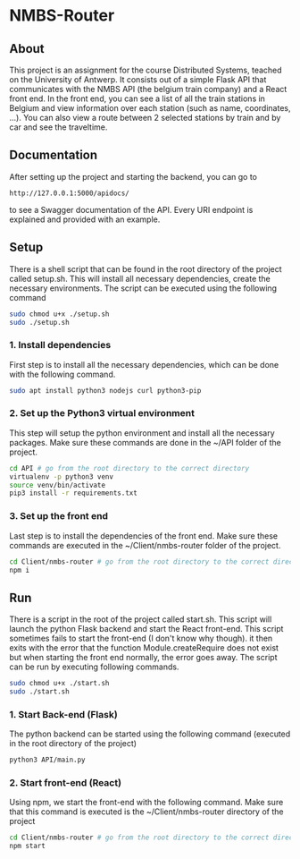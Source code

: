 # NMBS-Router
## About
This project is an assignment for the course Distributed Systems, teached on the University of Antwerp. It consists out 
of a simple Flask API that communicates with the NMBS API (the belgium train company) and a React front end. In the front
end, you can see a list of all the train stations in Belgium and view information over each station (such as name, 
coordinates, ...). You can also view a route between 2 selected stations by train and by car and see the traveltime.

## Documentation
After setting up the project and starting the backend, you can go to 
```
http://127.0.0.1:5000/apidocs/
```
to see a Swagger documentation of the API. Every URI endpoint is explained and provided with an example.

## Setup
There is a shell script that can be found in the root directory of the project called setup.sh. This will install all necessary dependencies,
create the necessary environments. The script can be executed using the following command
````bash
sudo chmod u+x ./setup.sh
sudo ./setup.sh
````

### 1. Install dependencies
First step is to install all the necessary dependencies, which can be done with the following command.
 ```bash
sudo apt install python3 nodejs curl python3-pip
```

### 2. Set up the Python3 virtual environment
This step will setup the python environment and install all the necessary packages. Make sure these commands
are done in the ~/API folder of the project.
 ```bash
cd API # go from the root directory to the correct directory
virtualenv -p python3 venv
source venv/bin/activate
pip3 install -r requirements.txt
```

### 3. Set up the front end
Last step is to install the dependencies of the front end. Make sure these commands are executed in the ~/Client/nmbs-router
folder of the project.
 ```bash
cd Client/nmbs-router # go from the root directory to the correct directory
npm i
```

## Run
There is a script in the root of the project called start.sh. This script will launch the python Flask backend and start
the React front-end. This script sometimes fails to start the front-end (I don't know why though). it then exits with the error that the function
Module.createRequire does not exist but when starting the front end normally, the error goes away. The script can be run by executing following commands.
````bash
sudo chmod u+x ./start.sh
sudo ./start.sh
````

### 1. Start Back-end (Flask)
The python backend can be started using the following command (executed in the root directory of the project)
 ```bash
python3 API/main.py
```

### 2. Start front-end (React)
Using npm, we start the front-end with the following command. Make sure that this command is executed is the
~/Client/nmbs-router directory of the project
 ```bash
cd Client/nmbs-router # go from the root directory to the correct directory
npm start
```
